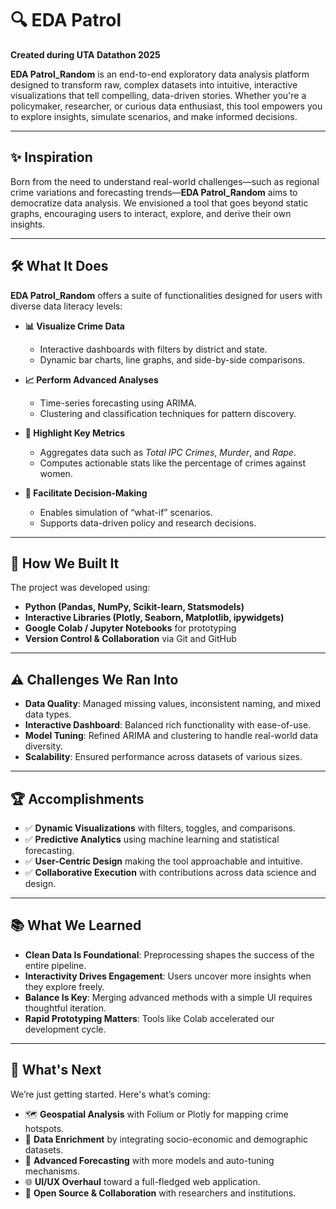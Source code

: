 # 🔍 EDA Patrol
**Created during UTA Datathon 2025**

**EDA Patrol_Random** is an end-to-end exploratory data analysis platform designed to transform raw, complex datasets into intuitive, interactive visualizations that tell compelling, data-driven stories. Whether you're a policymaker, researcher, or curious data enthusiast, this tool empowers you to explore insights, simulate scenarios, and make informed decisions.

---

## ✨ Inspiration

Born from the need to understand real-world challenges—such as regional crime variations and forecasting trends—**EDA Patrol_Random** aims to democratize data analysis. We envisioned a tool that goes beyond static graphs, encouraging users to interact, explore, and derive their own insights.

---

## 🛠️ What It Does

**EDA Patrol_Random** offers a suite of functionalities designed for users with diverse data literacy levels:

- **📊 Visualize Crime Data**
  - Interactive dashboards with filters by district and state.
  - Dynamic bar charts, line graphs, and side-by-side comparisons.

- **📈 Perform Advanced Analyses**
  - Time-series forecasting using ARIMA.
  - Clustering and classification techniques for pattern discovery.

- **📌 Highlight Key Metrics**
  - Aggregates data such as *Total IPC Crimes*, *Murder*, and *Rape*.
  - Computes actionable stats like the percentage of crimes against women.

- **🧠 Facilitate Decision-Making**
  - Enables simulation of “what-if” scenarios.
  - Supports data-driven policy and research decisions.

---

## 🧱 How We Built It

The project was developed using:

- **Python (Pandas, NumPy, Scikit-learn, Statsmodels)**
- **Interactive Libraries (Plotly, Seaborn, Matplotlib, ipywidgets)**
- **Google Colab / Jupyter Notebooks** for prototyping
- **Version Control & Collaboration** via Git and GitHub

---

## ⚠️ Challenges We Ran Into

- **Data Quality**: Managed missing values, inconsistent naming, and mixed data types.
- **Interactive Dashboard**: Balanced rich functionality with ease-of-use.
- **Model Tuning**: Refined ARIMA and clustering to handle real-world data diversity.
- **Scalability**: Ensured performance across datasets of various sizes.

---

## 🏆 Accomplishments

- ✅ **Dynamic Visualizations** with filters, toggles, and comparisons.
- ✅ **Predictive Analytics** using machine learning and statistical forecasting.
- ✅ **User-Centric Design** making the tool approachable and intuitive.
- ✅ **Collaborative Execution** with contributions across data science and design.

---

## 📚 What We Learned

- **Clean Data Is Foundational**: Preprocessing shapes the success of the entire pipeline.
- **Interactivity Drives Engagement**: Users uncover more insights when they explore freely.
- **Balance Is Key**: Merging advanced methods with a simple UI requires thoughtful iteration.
- **Rapid Prototyping Matters**: Tools like Colab accelerated our development cycle.

---

## 🚀 What's Next

We’re just getting started. Here's what’s coming:

- 🗺️ **Geospatial Analysis** with Folium or Plotly for mapping crime hotspots.
- 🔗 **Data Enrichment** by integrating socio-economic and demographic datasets.
- 🔮 **Advanced Forecasting** with more models and auto-tuning mechanisms.
- 🌐 **UI/UX Overhaul** toward a full-fledged web application.
- 🤝 **Open Source & Collaboration** with researchers and institutions.

